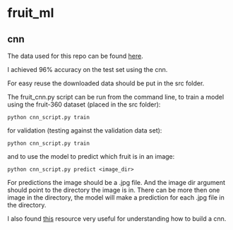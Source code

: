 # fruit_ml

## cnn

The data used for this repo can be found [here](https://www.kaggle.com/moltean/fruits).

I achieved 96% accuracy on the test set using the cnn.

For easy reuse the downloaded data should be put in the src folder. 

The fruit_cnn.py script can be run from the command line, to train a model using the fruit-360 dataset (placed in the src folder):
```
python cnn_script.py train
``` 
for validation (testing against the validation data set): 
```
python cnn_script.py train
```
and to use the model to predict which fruit is in an image: 
```
python cnn_script.py predict <image_dir> 
```
For predictions the image should be a .jpg file. And the image dir argument should point to the directory the image is in. There can be more then one image in the directory, the model will make a prediction for each .jpg file in the directory.

I also found [this](http://adventuresinmachinelearning.com/convolutional-neural-networks-tutorial-tensorflow/) resource very useful for understanding how to build a cnn.

